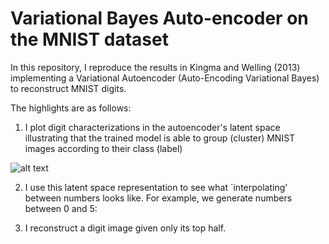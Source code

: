 #  Variational Bayes Auto-encoder on the MNIST dataset

In this repository, I reproduce the results in Kingma and Welling (2013) implementing a Variational
Autoencoder (Auto-Encoding Variational Bayes) to reconstruct MNIST digits.

The highlights are as follows:
1. I plot digit characterizations in the autoencoder's latent space illustrating that the trained model is able to group (cluster) MNIST images according to their class (label)

![alt text](https://github.com/[username]/[reponame]/blob/[branch]/image.jpg?raw=true)


2. I use this latent space representation to see what `interpolating’ between numbers looks like. For example, we generate numbers between 0 and 5:

3. I reconstruct a digit image given only its top half.
